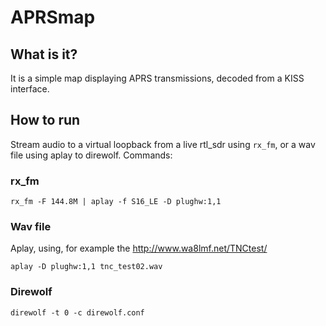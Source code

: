 # APRSmap

## What is it?
It is a simple map displaying APRS transmissions, decoded from a KISS interface.

## How to run
Stream audio to a virtual loopback from a live rtl_sdr using `rx_fm`, or a wav file using aplay to direwolf.
Commands:
### rx_fm
```
rx_fm -F 144.8M | aplay -f S16_LE -D plughw:1,1
```
### Wav file
Aplay, using, for example the http://www.wa8lmf.net/TNCtest/
```
aplay -D plughw:1,1 tnc_test02.wav
```
### Direwolf
```
direwolf -t 0 -c direwolf.conf
```